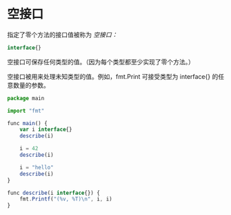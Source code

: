 # 空接口
指定了零个方法的接口值被称为 *空接口：*
```js
interface{}
```

空接口可保存任何类型的值。（因为每个类型都至少实现了零个方法。）

空接口被用来处理未知类型的值。例如，fmt.Print 可接受类型为 interface{} 的任意数量的参数。

```js
package main

import "fmt"

func main() {
	var i interface{}
	describe(i)

	i = 42
	describe(i)

	i = "hello"
	describe(i)
}

func describe(i interface{}) {
	fmt.Printf("(%v, %T)\n", i, i)
}
```
